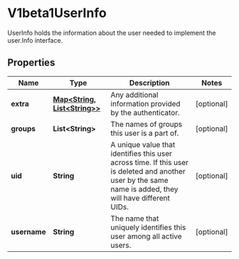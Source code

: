

# V1beta1UserInfo

UserInfo holds the information about the user needed to implement the user.Info interface.
## Properties

Name | Type | Description | Notes
------------ | ------------- | ------------- | -------------
**extra** | [**Map&lt;String, List&lt;String&gt;&gt;**](List.md) | Any additional information provided by the authenticator. |  [optional]
**groups** | **List&lt;String&gt;** | The names of groups this user is a part of. |  [optional]
**uid** | **String** | A unique value that identifies this user across time. If this user is deleted and another user by the same name is added, they will have different UIDs. |  [optional]
**username** | **String** | The name that uniquely identifies this user among all active users. |  [optional]



